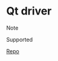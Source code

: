 # Qt driver

> [!NOTE]
> Supported

[Repo](https://github.com/qt/qtbase/tree/65a249715941bf6b6ecc980d3f865f367f66522d/src/plugins/sqldrivers/ibase)



